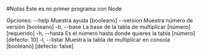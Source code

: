 #Notas Este es mi primer programa con Node

Opciones:
      --help     Muestra ayuda                                        [booleano]
      --version  Muestra número de versión                            [booleano]
  -b, --base     La base de la tabla de multiplicar         [número] [requerido]
  -h, --hasta    Es el número hasta donde quieres la tabla [número] [defecto: 10]
  -l, --listar   Muestra la tabla de multiplicar en consola  [booleano] [defecto: false]